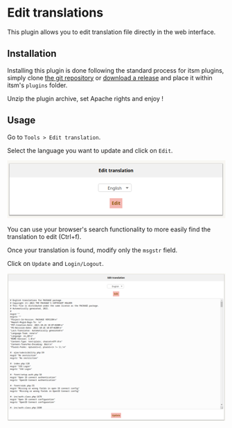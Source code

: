 # Edit translations

This plugin allows you to edit translation file directly in the web interface.

## Installation

Installing this plugin is done following the standard process for itsm plugins, simply clone [the git repository](https://github.com/itsmng/edittraduction) or [download a release](https://github.com/itsmng/edittraduction/releases) and place it within itsm's `plugins` folder.

Unzip the plugin archive, set Apache rights and enjoy !

## Usage

Go to `Tools > Edit translation`.

Select the language you want to update and click on `Edit`.

![Select language](../img/edittraduction/edittraduction_select_language.png)

You can use your browser's search functionality to more easily find the translation to edit (Ctrl+f).

Once your translation is found, modify only the `msgstr` field.

Click on `Update` and `Login/Logout`.

![Update traduction](../img/edittraduction/edittraduction_update_traduction.png)